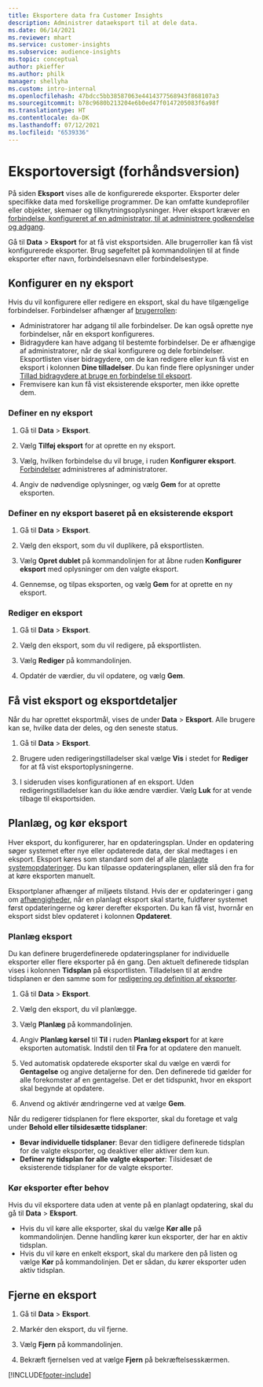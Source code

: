 ```yaml
---
title: Eksportere data fra Customer Insights
description: Administrer dataeksport til at dele data.
ms.date: 06/14/2021
ms.reviewer: mhart
ms.service: customer-insights
ms.subservice: audience-insights
ms.topic: conceptual
author: pkieffer
ms.author: philk
manager: shellyha
ms.custom: intro-internal
ms.openlocfilehash: 47bdcc5bb38587063e4414377568943f868107a3
ms.sourcegitcommit: b78c9680b213204e6b0ed47f0147205083f6a98f
ms.translationtype: HT
ms.contentlocale: da-DK
ms.lasthandoff: 07/12/2021
ms.locfileid: "6539336"
---
```

# <a name="exports-preview-overview"></a>Eksportoversigt (forhåndsversion)

På siden **Eksport** vises alle de konfigurerede eksporter. Eksporter deler specifikke data med forskellige programmer. De kan omfatte kundeprofiler eller objekter, skemaer og tilknytningsoplysninger. Hver eksport kræver en [forbindelse, konfigureret af en administrator, til at administrere godkendelse og adgang](connections.md).

Gå til **Data** > **Eksport** for at få vist eksportsiden. Alle brugerroller kan få vist konfigurerede eksporter. Brug søgefeltet på kommandolinjen til at finde eksporter efter navn, forbindelsesnavn eller forbindelsestype.

## <a name="set-up-a-new-export"></a>Konfigurer en ny eksport

Hvis du vil konfigurere eller redigere en eksport, skal du have tilgængelige forbindelser. Forbindelser afhænger af [brugerrollen](permissions.md):
- Administratorer har adgang til alle forbindelser. De kan også oprette nye forbindelser, når en eksport konfigureres.
- Bidragydere kan have adgang til bestemte forbindelser. De er afhængige af administratorer, når de skal konfigurere og dele forbindelser. Eksportlisten viser bidragydere, om de kan redigere eller kun få vist en eksport i kolonnen **Dine tilladelser**. Du kan finde flere oplysninger under [Tillad bidragydere at bruge en forbindelse til eksport](connections.md#allow-contributors-to-use-a-connection-for-exports).
- Fremvisere kan kun få vist eksisterende eksporter, men ikke oprette dem.

### <a name="define-a-new-export"></a>Definer en ny eksport

1. Gå til **Data** > **Eksport**.

1. Vælg **Tilføj eksport** for at oprette en ny eksport.

1. Vælg, hvilken forbindelse du vil bruge, i ruden **Konfigurer eksport**. [Forbindelser](connections.md) administreres af administratorer. 

1. Angiv de nødvendige oplysninger, og vælg **Gem** for at oprette eksporten.

### <a name="define-a-new-export-based-on-an-existing-export"></a>Definer en ny eksport baseret på en eksisterende eksport

1. Gå til **Data** > **Eksport**.

1. Vælg den eksport, som du vil duplikere, på eksportlisten.

1. Vælg **Opret dublet** på kommandolinjen for at åbne ruden **Konfigurer eksport** med oplysninger om den valgte eksport.

1. Gennemse, og tilpas eksporten, og vælg **Gem** for at oprette en ny eksport.

### <a name="edit-an-export"></a>Rediger en eksport

1. Gå til **Data** > **Eksport**.

1. Vælg den eksport, som du vil redigere, på eksportlisten.

1. Vælg **Rediger** på kommandolinjen.

1. Opdatér de værdier, du vil opdatere, og vælg **Gem**.

## <a name="view-exports-and-export-details"></a>Få vist eksport og eksportdetaljer

Når du har oprettet eksportmål, vises de under **Data** > **Eksport**. Alle brugere kan se, hvilke data der deles, og den seneste status.

1. Gå til **Data** > **Eksport**.

1. Brugere uden redigeringstilladelser skal vælge **Vis** i stedet for **Rediger** for at få vist eksportoplysningerne.

1. I sideruden vises konfigurationen af en eksport. Uden redigeringstilladelser kan du ikke ændre værdier. Vælg **Luk** for at vende tilbage til eksportsiden.

## <a name="schedule-and-run-exports"></a>Planlæg, og kør eksport

Hver eksport, du konfigurerer, har en opdateringsplan. Under en opdatering søger systemet efter nye eller opdaterede data, der skal medtages i en eksport. Eksport køres som standard som del af alle [planlagte systemopdateringer](system.md#schedule-tab). Du kan tilpasse opdateringsplanen, eller slå den fra for at køre eksporten manuelt.

Eksportplaner afhænger af miljøets tilstand. Hvis der er opdateringer i gang om [afhængigheder](system.md#refresh-policies), når en planlagt eksport skal starte, fuldfører systemet først opdateringerne og kører derefter eksporten. Du kan få vist, hvornår en eksport sidst blev opdateret i kolonnen **Opdateret**.

### <a name="schedule-exports"></a>Planlæg eksport

Du kan definere brugerdefinerede opdateringsplaner for individuelle eksporter eller flere eksporter på én gang. Den aktuelt definerede tidsplan vises i kolonnen **Tidsplan** på eksportlisten. Tilladelsen til at ændre tidsplanen er den samme som for [redigering og definition af eksporter](export-destinations.md#set-up-a-new-export). 

1. Gå til **Data** > **Eksport**.

1. Vælg den eksport, du vil planlægge.

1. Vælg **Planlæg** på kommandolinjen.

1. Angiv **Planlæg kørsel** til **Til** i ruden **Planlæg eksport** for at køre eksporten automatisk. Indstil den til **Fra** for at opdatere den manuelt.

1. Ved automatisk opdaterede eksporter skal du vælge en værdi for **Gentagelse** og angive detaljerne for den. Den definerede tid gælder for alle forekomster af en gentagelse. Det er det tidspunkt, hvor en eksport skal begynde at opdatere.

1. Anvend og aktivér ændringerne ved at vælge **Gem**.

Når du redigerer tidsplanen for flere eksporter, skal du foretage et valg under **Behold eller tilsidesætte tidsplaner**:
- **Bevar individuelle tidsplaner**: Bevar den tidligere definerede tidsplan for de valgte eksporter, og deaktiver eller aktiver dem kun.
- **Definer ny tidsplan for alle valgte eksporter**: Tilsidesæt de eksisterende tidsplaner for de valgte eksporter.

### <a name="run-exports-on-demand"></a>Kør eksporter efter behov

Hvis du vil eksportere data uden at vente på en planlagt opdatering, skal du gå til **Data** > **Eksport**.

- Hvis du vil køre alle eksporter, skal du vælge **Kør alle** på kommandolinjen. Denne handling kører kun eksporter, der har en aktiv tidsplan.
- Hvis du vil køre en enkelt eksport, skal du markere den på listen og vælge **Kør** på kommandolinjen. Det er sådan, du kører eksporter uden aktiv tidsplan. 

## <a name="remove-an-export"></a>Fjerne en eksport

1. Gå til **Data** > **Eksport**.

1. Markér den eksport, du vil fjerne.

1. Vælg **Fjern** på kommandolinjen.

1. Bekræft fjernelsen ved at vælge **Fjern** på bekræftelsesskærmen.


[!INCLUDE[footer-include](../includes/footer-banner.md)]
